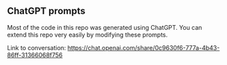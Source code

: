 ## ChatGPT prompts

Most of the code in this repo was generated using ChatGPT. You can extend this repo very easily by modifying these prompts.

Link to conversation:  https://chat.openai.com/share/0c9630f6-777a-4b43-86ff-31366068f756
